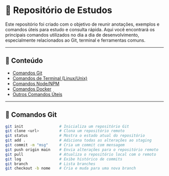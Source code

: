 # 📘 Repositório de Estudos

Este repositório foi criado com o objetivo de reunir anotações, exemplos e comandos úteis para estudo e consulta rápida. Aqui você encontrará os principais comandos utilizados no dia a dia de desenvolvimento, especialmente relacionados ao Git, terminal e ferramentas comuns.

---

## 🧠 Conteúdo

- [Comandos Git](#comandos-git)
- [Comandos de Terminal (Linux/Unix)](#comandos-de-terminal)
- [Comandos Node/NPM](#comandos-node-npm)
- [Comandos Docker](#comandos-docker)
- [Outros Comandos Úteis](#outros-comandos-úteis)

---

## 🐙 Comandos Git

```bash
git init                # Inicializa um repositório Git
git clone <url>         # Clona um repositório remoto
git status              # Mostra o estado atual do repositório
git add .               # Adiciona todas as alterações ao staging
git commit -m "msg"     # Cria um commit com mensagem
git push origin main    # Envia alterações para o repositório remoto
git pull                # Atualiza o repositório local com o remoto
git log                 # Exibe histórico de commits
git branch              # Lista branches
git checkout -b nome    # Cria e muda para uma nova branch
